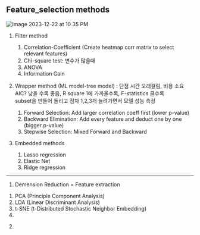 
## Feature_selection methods


![Image 2023-12-22 at 10 35 PM](https://github.com/scottmsoh/ref_ML/assets/112598791/a5b89218-80fc-413c-afc2-f527b55d2353)


1. Filter method</br>
   1) Correlation-Coefficient (Create heatmap corr matrix to select relevant features)</br>
   2) Chi-square test: 변수가 많을때</br>
   3) ANOVA</br>
   4) Information Gain</br>

2. Wrapper method (ML model-tree model) : 단점 시간 오래걸림, 비용 소요</br>
   AIC? 낮을 수록 좋음, R square 1에 가까울수록, F-statistics 클수록</br>
   subset을 만들어 돌리고 점차 1,2,3개 늘려가면서 모델 성능 측정</br>
   
   1) Forward Selection: Add larger correlation coeff first (lower p-value)</br>
   2) Backward Elimination: Add every feature and deduct one by one (bigger p-value)</br>
   3) Stepwise Selection: Mixed Forward and Backward</br>

3. Embedded methods</br>
   1) Lasso regression</br>
   2) Elastic Net</br>
   3) Ridge regression</br>
      
---------------------------------------------------------------
1. Demension Reduction = Feature extraction</br>
  1) PCA (Principle Component Analysis)</br>
  2) LDA (Linear Discriminant Analysis)</br>
  3) t-SNE (t-Distributed Stochastic Neighbor Embedding)</br>
  4) </br>

2. 
